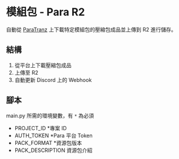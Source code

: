 # 模組包 - Para R2

自動從 [ParaTranz](https://paratranz.cn/) 上下載特定模組包的壓縮包成品並上傳到 R2 進行儲存。

## 結構

1. 從平台上下載壓縮包成品
2. 上傳至 R2
3. 自動更新 Discord 上的 Webhook

## 腳本

main.py 所需的環境變數，有 `*` 為必須

- PROJECT_ID *專案 ID
- AUTH_TOKEN *Para 平台 Token
- PACK_FORMAT *資源包版本
- PACK_DESCRIPTION 資源包介紹
